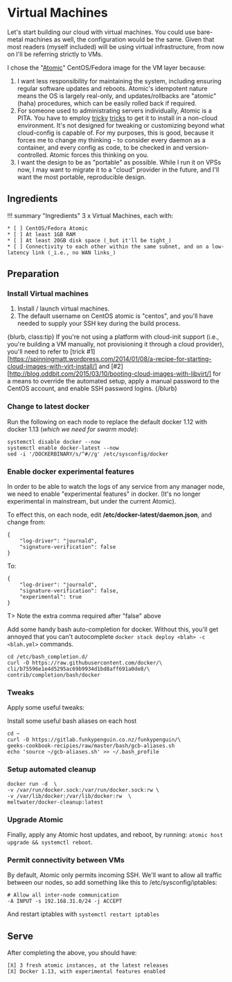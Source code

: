 # Virtual Machines

Let's start building our cloud with virtual machines. You could use bare-metal machines as well, the configuration would be the same. Given that most readers (myself included) will be using virtual infrastructure, from now on I'll be referring strictly to VMs.

I chose the "[Atomic](https://www.projectatomic.io/)" CentOS/Fedora image for the VM layer because:

1. I want less responsibility for maintaining the system, including ensuring regular software updates and reboots. Atomic's idempotent nature means the OS is largely real-only, and updates/rollbacks are "atomic" (haha) procedures, which can be easily rolled back if required.
2. For someone used to administrating servers individually, Atomic is a PITA. You have to employ [tricky](https://spinningmatt.wordpress.com/2014/01/08/a-recipe-for-starting-cloud-images-with-virt-install/) [tricks](http://blog.oddbit.com/2015/03/10/booting-cloud-images-with-libvirt/) to get it to install in a non-cloud environment. It's not designed for tweaking or customizing beyond what cloud-config is capable of. For my purposes, this is good, because it forces me to change my thinking - to consider every daemon as a container, and every config as code, to be checked in and version-controlled. Atomic forces this thinking on you.
3. I want the design to be as "portable" as possible. While I run it on VPSs now, I may want to migrate it to a "cloud" provider in the future, and I'll want the most portable, reproducible design.

## Ingredients

!!! summary "Ingredients"
    3 x Virtual Machines, each with:

    * [ ] CentOS/Fedora Atomic
    * [ ] At least 1GB RAM
    * [ ] At least 20GB disk space (_but it'll be tight_)
    * [ ] Connectivity to each other within the same subnet, and on a low-latency link (_i.e., no WAN links_)


## Preparation

### Install Virtual machines

1. Install / launch virtual machines.
2. The default username on CentOS atomic is "centos", and you'll have needed to supply your SSH key during the build process.

{blurb, class:tip}
    If you're not using a platform with cloud-init support (i.e., you're building a VM manually, not provisioning it through a cloud provider), you'll need to refer to [trick #1][https://spinningmatt.wordpress.com/2014/01/08/a-recipe-for-starting-cloud-images-with-virt-install/] and [#2][http://blog.oddbit.com/2015/03/10/booting-cloud-images-with-libvirt/] for a means to override the automated setup, apply a manual password to the CentOS account, and enable SSH password logins.
{/blurb}

### Change to latest docker

Run the following on each node to replace the default docker 1.12 with docker 1.13 (_which we need for swarm mode_):
```
systemctl disable docker --now
systemctl enable docker-latest --now
sed -i '/DOCKERBINARY/s/^#//g' /etc/sysconfig/docker
```

### Enable docker experimental features

In order to be able to watch the logs of any service from any manager node, we need to enable "experimental features" in docker. (It's no longer experimental in mainstream, but under the current Atomic).

To effect this, on each node, edit **/etc/docker-latest/daemon.json**, and change from:

```
{
    "log-driver": "journald",
    "signature-verification": false
}
```

To:

```
{
    "log-driver": "journald",
    "signature-verification": false,
    "experimental": true
}
```

T>    Note the extra comma required after "false" above

Add some handy bash auto-completion for docker. Without this, you'll get annoyed that you can't autocomplete ```docker stack deploy <blah> -c <blah.yml>``` commands.

```
cd /etc/bash_completion.d/
curl -O https://raw.githubusercontent.com/docker/\
cli/b75596e1e4d5295ac69b9934d1bd8aff691a0de8/\
contrib/completion/bash/docker
```

### Tweaks

Apply some useful tweaks:

Install some useful bash aliases on each host
```
cd ~
curl -O https://gitlab.funkypenguin.co.nz/funkypenguin/\
geeks-cookbook-recipies/raw/master/bash/gcb-aliases.sh
echo 'source ~/gcb-aliases.sh' >> ~/.bash_profile
```

### Setup automated cleanup

```
docker run -d  \
-v /var/run/docker.sock:/var/run/docker.sock:rw \
-v /var/lib/docker:/var/lib/docker:rw  \
meltwater/docker-cleanup:latest
```

### Upgrade Atomic

Finally, apply any Atomic host updates, and reboot, by running: ```atomic host upgrade && systemctl reboot```.

### Permit connectivity between VMs

By default, Atomic only permits incoming SSH. We'll want to allow all traffic between our nodes, so add something like this to /etc/sysconfig/iptables:

```
# Allow all inter-node communication
-A INPUT -s 192.168.31.0/24 -j ACCEPT
```

And restart iptables with ```systemctl restart iptables```

## Serve

After completing the above, you should have:

~~~
[X] 3 fresh atomic instances, at the latest releases
[X] Docker 1.13, with experimental features enabled
~~~
